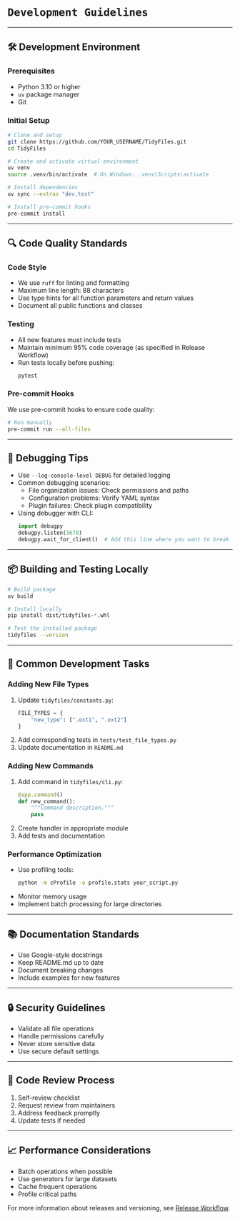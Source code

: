 # `Development Guidelines`

---

## 🛠️ Development Environment

### Prerequisites
- Python 3.10 or higher
- `uv` package manager
- Git

### Initial Setup
```bash
# Clone and setup
git clone https://github.com/YOUR_USERNAME/TidyFiles.git
cd TidyFiles

# Create and activate virtual environment
uv venv
source .venv/bin/activate  # On Windows: .venv\Scripts\activate

# Install dependencies
uv sync --extras "dev,test"

# Install pre-commit hooks
pre-commit install
```

---

## 🔍 Code Quality Standards

### Code Style
- We use `ruff` for linting and formatting
- Maximum line length: 88 characters
- Use type hints for all function parameters and return values
- Document all public functions and classes

### Testing
- All new features must include tests
- Maintain minimum 95% code coverage (as specified in Release Workflow)
- Run tests locally before pushing:
  ```bash
  pytest
  ```

### Pre-commit Hooks
We use pre-commit hooks to ensure code quality:
```bash
# Run manually
pre-commit run --all-files
```

---

## 🐛 Debugging Tips
- Use `--log-console-level DEBUG` for detailed logging
- Common debugging scenarios:
  - File organization issues: Check permissions and paths
  - Configuration problems: Verify YAML syntax
  - Plugin failures: Check plugin compatibility
- Using debugger with CLI:
  ```python
  import debugpy
  debugpy.listen(5678)
  debugpy.wait_for_client()  # Add this line where you want to break
  ```

---

## 📦 Building and Testing Locally
```bash
# Build package
uv build

# Install locally
pip install dist/tidyfiles-*.whl

# Test the installed package
tidyfiles --version
```

---

## 🔄 Common Development Tasks

### Adding New File Types
1. Update `tidyfiles/constants.py`:
   ```python
   FILE_TYPES = {
       "new_type": [".ext1", ".ext2"]
   }
   ```
2. Add corresponding tests in `tests/test_file_types.py`
3. Update documentation in `README.md`

### Adding New Commands
1. Add command in `tidyfiles/cli.py`:
   ```python
   @app.command()
   def new_command():
       """Command description."""
       pass
   ```
2. Create handler in appropriate module
3. Add tests and documentation

### Performance Optimization
- Use profiling tools:
  ```bash
  python -m cProfile -o profile.stats your_script.py
  ```
- Monitor memory usage
- Implement batch processing for large directories

---

## 📚 Documentation Standards
- Use Google-style docstrings
- Keep README.md up to date
- Document breaking changes
- Include examples for new features

---

## 🔒 Security Guidelines
- Validate all file operations
- Handle permissions carefully
- Never store sensitive data
- Use secure default settings

---

## 🤝 Code Review Process
1. Self-review checklist
2. Request review from maintainers
3. Address feedback promptly
4. Update tests if needed

---

## 📈 Performance Considerations
- Batch operations when possible
- Use generators for large datasets
- Cache frequent operations
- Profile critical paths

For more information about releases and versioning, see [Release Workflow](RELEASE_WORKFLOW.md).
